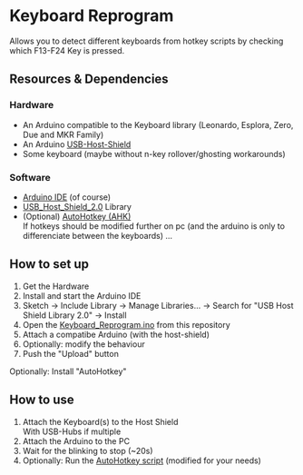 # Keyboard Reprogram

Allows you to detect different keyboards from hotkey scripts by checking which F13-F24 Key is pressed.

## Resources & Dependencies

### Hardware

- An Arduino compatible to the Keyboard library (Leonardo, Esplora, Zero, Due and MKR Family)
- An Arduino [USB-Host-Shield](https://chome.nerpa.tech/arduino_usb_host_shield_projects/)
- Some keyboard (maybe without n-key rollover/ghosting workarounds)

### Software

- [Arduino IDE](https://www.arduino.cc/en/software) (of course)
- [USB_Host_Shield_2.0](https://github.com/felis/USB_Host_Shield_2.0) Library
- (Optional) [AutoHotkey (AHK)](https://autohotkey.com/)  
If hotkeys should be modified further on pc (and the arduino is only to differenciate between the keyboards) …

## How to set up

1. Get the Hardware
2. Install and start the Arduino IDE
3. Sketch → Include Library → Manage Libraries… → Search for "USB Host Shield Library 2.0" → Install
4. Open the [Keyboard_Reprogram.ino](Keyboard_Reprogram/Keyboard_Reprogram.ino) from this repository
5. Attach a compatibe Arduino (with the host-shield)
6. Optionally: modify the behaviour
7. Push the "Upload" button

Optionally: Install "AutoHotkey"

## How to use

1. Attach the Keyboard(s) to the Host Shield  
With USB-Hubs if multiple
2. Attach the Arduino to the PC
3. Wait for the blinking to stop (~20s)
4. Optionally: Run the [AutoHotkey script](Keyboard_Reprogram/Keyboard_Reprogram_Keyboard_1.ahk) (modified for your needs)
